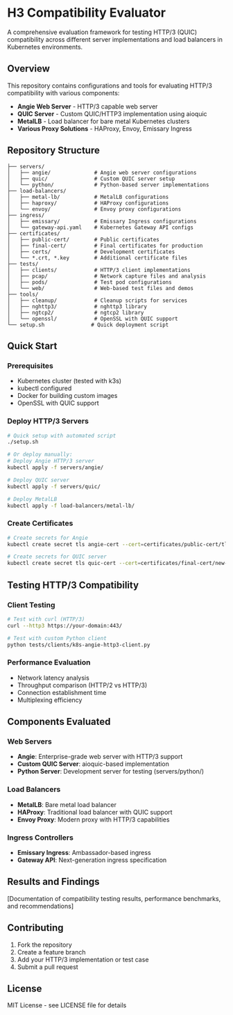 # H3 Compatibility Evaluator

A comprehensive evaluation framework for testing HTTP/3 (QUIC) compatibility across different server implementations and load balancers in Kubernetes environments.

## Overview

This repository contains configurations and tools for evaluating HTTP/3 compatibility with various components:

- **Angie Web Server** - HTTP/3 capable web server
- **QUIC Server** - Custom QUIC/HTTP3 implementation using aioquic
- **MetalLB** - Load balancer for bare metal Kubernetes clusters
- **Various Proxy Solutions** - HAProxy, Envoy, Emissary Ingress

## Repository Structure

```
├── servers/
│   ├── angie/              # Angie web server configurations
│   ├── quic/               # Custom QUIC server setup
│   └── python/             # Python-based server implementations
├── load-balancers/
│   ├── metal-lb/           # MetalLB configurations
│   ├── haproxy/            # HAProxy configurations
│   └── envoy/              # Envoy proxy configurations
├── ingress/
│   ├── emissary/           # Emissary Ingress configurations
│   └── gateway-api.yaml    # Kubernetes Gateway API configs
├── certificates/
│   ├── public-cert/        # Public certificates
│   ├── final-cert/         # Final certificates for production
│   ├── certs/              # Development certificates
│   └── *.crt, *.key        # Additional certificate files
├── tests/
│   ├── clients/            # HTTP/3 client implementations
│   ├── pcap/               # Network capture files and analysis
│   ├── pods/               # Test pod configurations
│   └── web/                # Web-based test files and demos
├── tools/
│   ├── cleanup/            # Cleanup scripts for services
│   ├── nghttp3/            # nghttp3 library
│   ├── ngtcp2/             # ngtcp2 library
│   └── openssl/            # OpenSSL with QUIC support
└── setup.sh               # Quick deployment script
```

## Quick Start

### Prerequisites

- Kubernetes cluster (tested with k3s)
- kubectl configured
- Docker for building custom images
- OpenSSL with QUIC support

### Deploy HTTP/3 Servers

```bash
# Quick setup with automated script
./setup.sh

# Or deploy manually:
# Deploy Angie HTTP/3 server
kubectl apply -f servers/angie/

# Deploy QUIC server
kubectl apply -f servers/quic/

# Deploy MetalLB
kubectl apply -f load-balancers/metal-lb/
```

### Create Certificates

```bash
# Create secrets for Angie
kubectl create secret tls angie-cert --cert=certificates/public-cert/tls.crt --key=certificates/public-cert/tls.key

# Create secrets for QUIC server
kubectl create secret tls quic-cert --cert=certificates/final-cert/new-quic.crt --key=certificates/final-cert/new-quic.key
```

## Testing HTTP/3 Compatibility

### Client Testing

```bash
# Test with curl (HTTP/3)
curl --http3 https://your-domain:443/

# Test with custom Python client
python tests/clients/k8s-angie-http3-client.py
```

### Performance Evaluation

- Network latency analysis
- Throughput comparison (HTTP/2 vs HTTP/3)
- Connection establishment time
- Multiplexing efficiency

## Components Evaluated

### Web Servers
- **Angie**: Enterprise-grade web server with HTTP/3 support
- **Custom QUIC Server**: aioquic-based implementation
- **Python Server**: Development server for testing (servers/python/)

### Load Balancers
- **MetalLB**: Bare metal load balancer
- **HAProxy**: Traditional load balancer with QUIC support
- **Envoy Proxy**: Modern proxy with HTTP/3 capabilities

### Ingress Controllers
- **Emissary Ingress**: Ambassador-based ingress
- **Gateway API**: Next-generation ingress specification

## Results and Findings

[Documentation of compatibility testing results, performance benchmarks, and recommendations]

## Contributing

1. Fork the repository
2. Create a feature branch
3. Add your HTTP/3 implementation or test case
4. Submit a pull request

## License

MIT License - see LICENSE file for details
